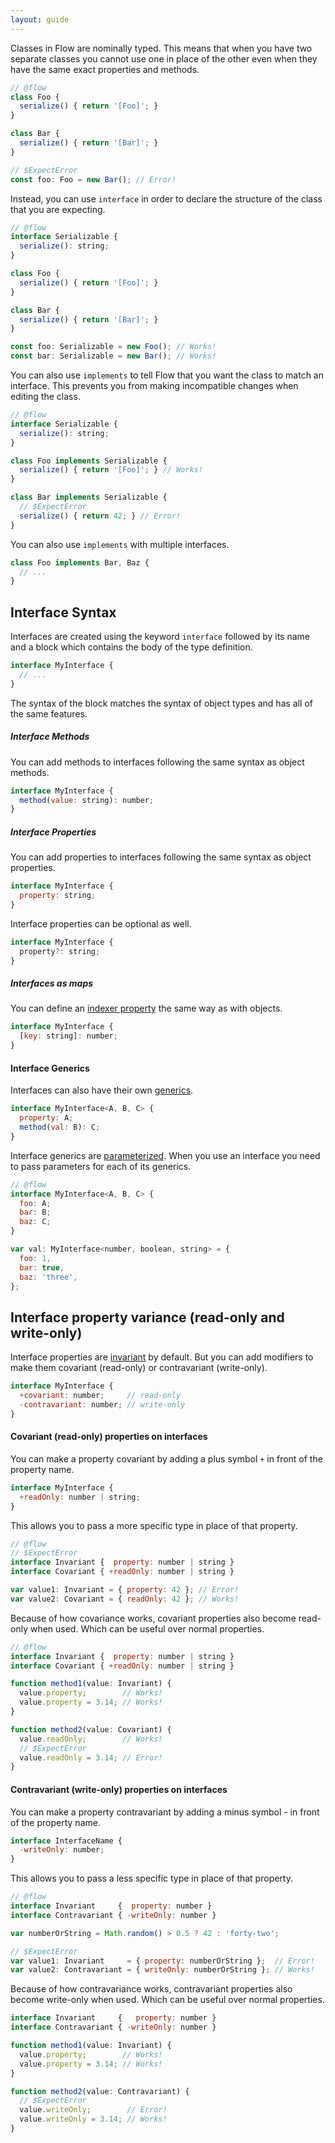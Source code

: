 ```yaml
---
layout: guide
---
```


Classes in Flow are nominally typed. This means that when you have two separate
classes you cannot use one in place of the other even when they have the same
exact properties and methods.

```js
// @flow
class Foo {
  serialize() { return '[Foo]'; }
}

class Bar {
  serialize() { return '[Bar]'; }
}

// $ExpectError
const foo: Foo = new Bar(); // Error!
```

Instead, you can use `interface` in order to declare the structure of the class
that you are expecting.

```js
// @flow
interface Serializable {
  serialize(): string;
}

class Foo {
  serialize() { return '[Foo]'; }
}

class Bar {
  serialize() { return '[Bar]'; }
}

const foo: Serializable = new Foo(); // Works!
const bar: Serializable = new Bar(); // Works!
```

You can also use `implements` to tell Flow that you want the class to match an
interface. This prevents you from making incompatible changes when editing the
class.

```js
// @flow
interface Serializable {
  serialize(): string;
}

class Foo implements Serializable {
  serialize() { return '[Foo]'; } // Works!
}

class Bar implements Serializable {
  // $ExpectError
  serialize() { return 42; } // Error!
}
```

You can also use `implements` with multiple interfaces.

```js
class Foo implements Bar, Baz {
  // ...
}
```

## Interface Syntax <a class="toc" id="toc-interface-syntax" href="#toc-interface-syntax"></a>

Interfaces are created using the keyword `interface` followed by its name and
a block which contains the body of the type definition.

```js
interface MyInterface {
  // ...
}
```

The syntax of the block matches the syntax of object types and has all of the
same features.

##### Interface Methods <a class="toc" id="toc-interface-methods" href="#toc-interface-methods"></a>

You can add methods to interfaces following the same syntax as object methods.

```js
interface MyInterface {
  method(value: string): number;
}
```

##### Interface Properties <a class="toc" id="toc-interface-properties" href="#toc-interface-properties"></a>

You can add properties to interfaces following the same syntax as object
properties.

```js
interface MyInterface {
  property: string;
}
```

Interface properties can be optional as well.

```js
interface MyInterface {
  property?: string;
}
```

##### Interfaces as maps <a class="toc" id="toc-interfaces-as-maps" href="#toc-interfaces-as-maps"></a>

You can define an [indexer property](../objects/#toc-objects-as-maps) the same
way as with objects.

```js
interface MyInterface {
  [key: string]: number;
}
```

#### Interface Generics <a class="toc" id="toc-interface-generics" href="#toc-interface-generics"></a>

Interfaces can also have their own [generics](../generics/).

```js
interface MyInterface<A, B, C> {
  property: A;
  method(val: B): C;
}
```

Interface generics are [parameterized](../generics/#toc-parameterized-generics).
When you use an interface you need to pass parameters for each of its generics.

```js
// @flow
interface MyInterface<A, B, C> {
  foo: A;
  bar: B;
  baz: C;
}

var val: MyInterface<number, boolean, string> = {
  foo: 1,
  bar: true,
  baz: 'three',
};
```

<!-- [TODO: Overloading interface methods -->

## Interface property variance (read-only and write-only) <a class="toc" id="toc-interface-property-variance-read-only-and-write-only" href="#toc-interface-property-variance-read-only-and-write-only"></a>

Interface properties are [invariant](../../lang/variance/) by default. But you
can add modifiers to make them covariant (read-only) or contravariant
(write-only).

```js
interface MyInterface {
  +covariant: number;     // read-only
  -contravariant: number; // write-only
}
```

#### Covariant (read-only) properties on interfaces <a class="toc" id="toc-covariant-read-only-properties-on-interfaces" href="#toc-covariant-read-only-properties-on-interfaces"></a>

You can make a property covariant by adding a plus symbol `+` in front of the
property name.

```js
interface MyInterface {
  +readOnly: number | string;
}
```

This allows you to pass a more specific type in place of that property.

```js
// @flow
// $ExpectError
interface Invariant {  property: number | string }
interface Covariant { +readOnly: number | string }

var value1: Invariant = { property: 42 }; // Error!
var value2: Covariant = { readOnly: 42 }; // Works!
```

Because of how covariance works, covariant properties also become read-only
when used. Which can be useful over normal properties.

```js
// @flow
interface Invariant {  property: number | string }
interface Covariant { +readOnly: number | string }

function method1(value: Invariant) {
  value.property;        // Works!
  value.property = 3.14; // Works!
}

function method2(value: Covariant) {
  value.readOnly;        // Works!
  // $ExpectError
  value.readOnly = 3.14; // Error!
}
```

#### Contravariant (write-only) properties on interfaces <a class="toc" id="toc-contravariant-write-only-properties-on-interfaces" href="#toc-contravariant-write-only-properties-on-interfaces"></a>

You can make a property contravariant by adding a minus symbol - in front of
the property name.

```js
interface InterfaceName {
  -writeOnly: number;
}
```

This allows you to pass a less specific type in place of that property.

```js
// @flow
interface Invariant     {  property: number }
interface Contravariant { -writeOnly: number }

var numberOrString = Math.random() > 0.5 ? 42 : 'forty-two';

// $ExpectError
var value1: Invariant     = { property: numberOrString };  // Error!
var value2: Contravariant = { writeOnly: numberOrString }; // Works!
```

Because of how contravariance works, contravariant properties also become
write-only when used. Which can be useful over normal properties.

```js
interface Invariant     {   property: number }
interface Contravariant { -writeOnly: number }

function method1(value: Invariant) {
  value.property;        // Works!
  value.property = 3.14; // Works!
}

function method2(value: Contravariant) {
  // $ExpectError
  value.writeOnly;        // Error!
  value.writeOnly = 3.14; // Works!
}
```
